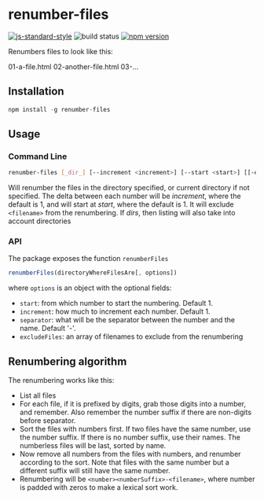 # renumber-files

[![js-standard-style](https://cdn.rawgit.com/feross/standard/master/badge.svg)](http://standardjs.com)
![build status](https://travis-ci.org/create-oss/renumber-files.svg?branch=master)
[![npm version](https://badge.fury.io/js/renumber-files.svg)](https://badge.fury.io/js/renumber-files)

Renumbers files to look like this:

01-a-file.html
02-another-file.html
03-...

## Installation

```js
npm install -g renumber-files
```

## Usage

### Command Line

```bash
renumber-files [_dir_] [--increment <increment>] [--start <start>] [[-exclude <filename>]] [--dirs]
```

Will renumber the files in the directory specified, or current directory if not specified.
The delta between each number will be _increment_, where the default is 1,
and will start at _start_, where the default is 1. It will exclude `<filename>` from the renumbering.
If _dirs_, then listing will also take into account directories

### API

The package exposes the function `renumberFiles`

```javascript
renumberFiles(directoryWhereFilesAre[, options])
```

where `options` is an object with the optional fields:

* `start`: from which number to start the numbering. Default 1.
* `increment`: how much to increment each number. Default 1.
* `separator`: what will be the separator between the number and the name. Default '-'.
* `excludeFiles`: an array of filenames to exclude from the renumbering

## Renumbering algorithm

The renumbering works like this:

* List all files
* For each file, if it is prefixed by digits,
  grab those digits into a number, and remember.
  Also remember the number suffix if there are non-digits before separator.
* Sort the files with numbers first.
  If two files have the same number, use the number suffix. If there is no number suffix,
  use their names.
  The numberless files will be last, sorted by name.
* Now remove all numbers from the files with numbers, and renumber according to the sort. Note that
  files with the same number but a different suffix will still have the same number.
* Renumbering will be `<number><numberSuffix>-<filename>`, where number is padded with zeros to make a lexical sort
  work.
